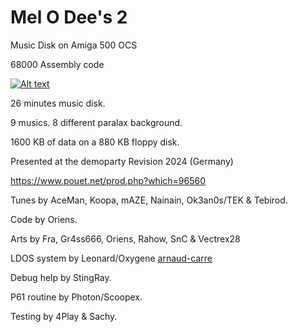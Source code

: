 # Mel O Dee's 2

Music Disk on Amiga 500 OCS

68000 Assembly code

[![Alt text](https://img.youtube.com/vi/tHNEDc2dudk/0.jpg)](https://www.youtube.com/watch?v=tHNEDc2dudk)

26 minutes music disk.

9 musics. 8 different paralax background.

1600 KB of data on a 880 KB floppy disk.

Presented at the demoparty Revision 2024 (Germany)

https://www.pouet.net/prod.php?which=96560

Tunes by AceMan, Koopa, mAZE, Nainain, Ok3an0s/TEK & Tebirod.

Code by Oriens.

Arts by Fra, Gr4ss666, Oriens, Rahow, SnC & Vectrex28

LDOS system by Leonard/Oxygene [arnaud-carre](https://github.com/arnaud-carre/ldos)

Debug help by StingRay.

P61 routine by Photon/Scoopex. 

Testing by 4Play & Sachy.
